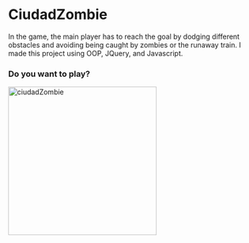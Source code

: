 # CiudadZombie
In the game, the main player has to reach the goal by dodging different obstacles and avoiding being caught by zombies or the runaway train.
I made this project using OOP, JQuery, and Javascript. 

### Do you want to play? 

[<img src='https://i.ibb.co/sWRnph1/download.png' alt='ciudadZombie' height='300' >](http://ciudadzombie.giulianaolmos.guixon.com/) 
